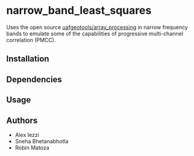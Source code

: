 # narrow_band_least_squares
Uses the open source [uafgeotools/array_processing](https://github.com/uafgeotools/array_processing) in narrow frequency bands to emulate some of the capabilities of progressive multi-channel correlation (PMCC). 

## Installation

## Dependencies

## Usage

## Authors
- Alex Iezzi 
- Sneha Bhetanabhotla 
- Robin Matoza 
